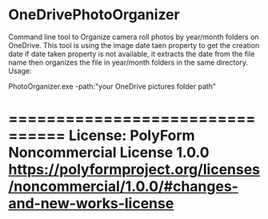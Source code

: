 # OneDrivePhotoOrganizer
Command line tool to Organize camera roll photos by year/month folders on OneDrive.
This tool is using the image date taen property to get the creation date
if date taken property is not available, it extracts the date from the file name
then organizes the file in year/month folders in the same directory.
Usage:

PhotoOrganizer.exe -path:"your OneDrive pictures folder path"



================================
License: PolyForm Noncommercial License 1.0.0
https://polyformproject.org/licenses/noncommercial/1.0.0/#changes-and-new-works-license
================================
